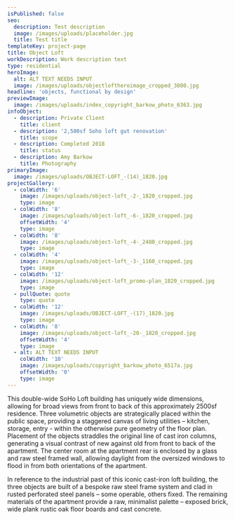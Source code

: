 ```yaml
---
isPublished: false
seo:
  description: Test description
  image: /images/uploads/placeholder.jpg
  title: Test title
templateKey: project-page
title: Object Loft
workDescription: Work description text
type: residential
heroImage:
  alt: ALT TEXT NEEDS INPUT
  image: /images/uploads/objectloftheroimage_cropped_3800.jpg
headline: 'objects, functional by design'
previewImage:
  image: /images/uploads/index_copyright_barkow_photo_6363.jpg
infoObject:
  - description: Private Client
    title: client
  - description: '2,500sf Soho loft gut renovation'
    title: scope
  - description: Completed 2018
    title: status
  - description: Amy Barkow
    title: Photography
primaryImage:
  image: /images/uploads/OBJECT-LOFT_-(14)_1820.jpg
projectGallery:
  - colWidth: '6'
    image: /images/uploads/object-loft_-2-_1820_cropped.jpg
    type: image
  - colWidth: '8'
    image: /images/uploads/object-loft_-6-_1820_cropped.jpg
    offsetWidth: '4'
    type: image
  - colWidth: '8'
    image: /images/uploads/object-loft_-4-_2480_cropped.jpg
    type: image
  - colWidth: '4'
    image: /images/uploads/object-loft_-3-_1160_cropped.jpg
    type: image
  - colWidth: '12'
    image: /images/uploads/object-loft_promo-plan_1820_cropped.jpg
    type: image
  - pullQuote: quote
    type: quote
  - colWidth: '12'
    image: /images/uploads/OBJECT-LOFT_-(17)_1820.jpg
    type: image
  - colWidth: '8'
    image: /images/uploads/object-loft_-20-_1820_cropped.jpg
    offsetWidth: '4'
    type: image
  - alt: ALT TEXT NEEDS INPUT
    colWidth: '10'
    image: /images/uploads/copyright_barkow_photo_6517a.jpg
    offsetWidth: '0'
    type: image
---
```

This double-wide SoHo Loft building has uniquely wide dimensions, allowing for broad views from front to back of this approximately 2500sf residence. Three volumetric objects are strategically placed within the public space, providing a staggered canvas of living utilities – kitchen, storage, entry - within the otherwise pure geometry of the floor plan. Placement of the objects straddles the original line of cast iron columns, generating a visual contrast of new against old from front to back of the apartment. The center room at the apartment rear is enclosed by a glass and raw steel framed wall, allowing daylight from the oversized windows to flood in from both orientations of the apartment.


In reference to the industrial past of this iconic cast-iron loft building, the three objects are built of a bespoke raw steel frame system and clad in rusted perforated steel panels – some operable, others fixed. The remaining materials of the apartment provide a raw, minimalist palette – exposed brick, wide plank rustic oak floor boards and cast concrete.
